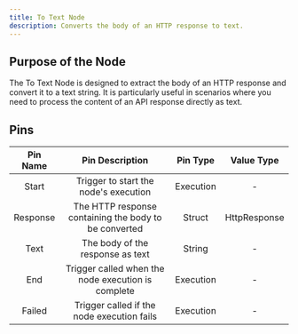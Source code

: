 ```yaml
---
title: To Text Node
description: Converts the body of an HTTP response to text.
---
```


## Purpose of the Node
The To Text Node is designed to extract the body of an HTTP response and convert it to a text string. It is particularly useful in scenarios where you need to process the content of an API response directly as text.

## Pins
| Pin Name | Pin Description | Pin Type | Value Type |
|:----------:|:-------------:|:------:|:------:|
| Start | Trigger to start the node's execution | Execution | - |
| Response | The HTTP response containing the body to be converted | Struct | HttpResponse |
| Text | The body of the response as text | String | - |
| End | Trigger called when the node execution is complete | Execution | - |
| Failed | Trigger called if the node execution fails | Execution | - |